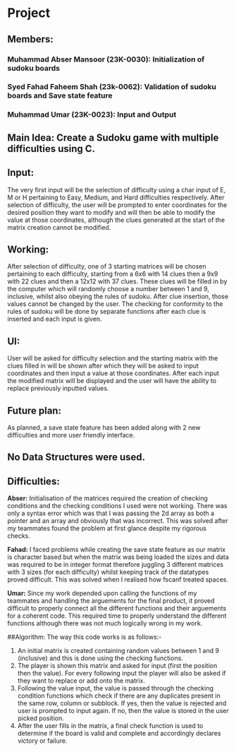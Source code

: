 # Project

## Members:

### Muhammad Abser Mansoor (23K-0030): Initialization of sudoku boards
### Syed Fahad Faheem Shah (23k-0062): Validation of sudoku boards and Save state feature
### Muhammad Umar (23K-0023): Input and Output

## Main Idea: Create a Sudoku game with multiple difficulties using C.

## Input: 
The very first input will be the selection of difficulty using a char input of E, M or H pertaining to Easy, Medium, and Hard difficulties respectively.
After selection of difficulty, the user will be prompted to enter coordinates for the desired position they want to modify and will then be able to modify the value at those coordinates, although the clues generated at the start of the matrix creation cannot be modified.

## Working:

After selection of difficulty, one of 3 starting matrices will be chosen pertaining to each difficulty, starting from a 6x6 with 14 clues then a 9x9 with 22 clues and then a 12x12 with 37 clues. These clues will be filled in by the computer which will randomly choose a number between 1 and 9, inclusive, whilst also obeying the rules of sudoku. After clue insertion, those values cannot be changed by the user. The checking for conformity to the rules of sudoku will be done by separate functions after each clue is inserted and each input is given.
## UI: 
User will be asked for difficulty selection and the starting matrix with the clues filled in will be shown after which they will be asked to input coordinates and then input a value at those coordinates. After each input the modified matrix will be displayed and the user will have the ability to replace previously inputted values.

## Future plan:
As planned, a save state feature has been added along with 2 new difficulties and more user friendly interface.

## No Data Structures were used.

## Difficulties:
**Abser:**
Initialisation of the matrices required the creation of checking conditions and the checking conditions I used were not working. There was only a syntax error which was that I was passing the 2d array as both a pointer and an array and obviously that was incorrect. This was solved after my teammates found the problem at first glance despite my rigorous checks.

**Fahad:**
I faced problems while creating the save state feature as our matrix is character based but when the matrix was being loaded the sizes and data was required to be in integer format therefore juggling 3 different matrices with 3 sizes (for each difficulty) whilst keeping track of the datatypes proved difficult. This was solved when I realised how fscanf treated spaces.

**Umar:**
Since my work depended upon calling the functions of my teammates and handling the arguements for the final product, it proved difficult to properly connect all the different functions and their arguements for a coherent code. This required time to properly understand the different functions although there was not much logically wrong in my work.

##Algorithm:
The way this code works is as follows:-
1. An initial matrix is created containing random values between 1 and 9 (inclusive) and this is done using the checking functions.
2. The player is shown this matrix and asked for input (first the position then the value). For every following input the player will also be asked if they want to replace or add onto the matrix.
3. Following the value input, the value is passed through the checking condition functions which check if there are any duplicates present in the same row, column or subblock. If yes, then the value is rejected and user is prompted to input again. If no, then the value is stored in the user picked position.
4. After the user fills in the matrix, a final check function is used to determine if the board is valid and complete and accordingly declares victory or failure.

